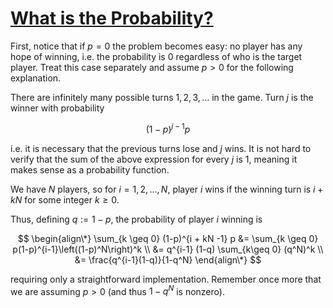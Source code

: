 # [What is the Probability?](https://onlinejudge.org/index.php?option=com_onlinejudge&Itemid=8&category=12&page=show_problem&problem=997)

First, notice that if $p = 0$ the problem becomes easy: no player has
any hope of winning, i.e. the probability is $0$ regardless of who is the
target player. Treat this case separately and assume $p > 0$ for the following
explanation.

There are infinitely many possible turns $1, 2, 3, \ldots$  in the game.
Turn $j$ is the winner with probability

$$ (1-p)^{j-1} p $$

i.e. it is necessary that the previous turns lose and $j$ wins. It is not
hard to verify that the sum of the above expression for every $j$ is 1, meaning
it makes sense as a probability function.

We have $N$ players, so for $i = {1, 2, \ldots, N}$, player $i$
wins if the winning turn is $i + kN$ for some integer $k\geq 0$.

Thus, defining $q := 1-p$, the probability of player $i$ winning is

$$
\begin{align\*}
    \sum_{k \geq 0} (1-p)^{i + kN -1} p
        &= \sum_{k \geq 0} p(1-p)^{i-1}\left((1-p)^N\right)^k \\
        &= q^{i-1} (1-q) \sum_{k\geq 0} (q^N)^k \\
        &= \frac{q^{i-1}(1-q)}{1-q^N}
\end{align\*}
$$

requiring only a straightforward implementation.
Remember once more that we are assuming $p > 0$ (and thus $1-q^N$ is nonzero).
